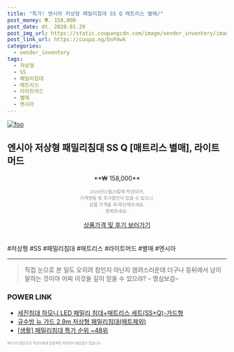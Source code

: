 ```yaml
--- 
title: "특가! 엔시아 저상형 패밀리침대 SS Q 매트리스 별매/" 
post_money: ₩. 158,000 
post_date: dt. 2020.01.29 
post_img_url: https://static.coupangcdn.com/image/vendor_inventory/images/2018/10/05/16/9/4941a47f-d10b-4060-b6c3-8390565e1be1.jpg 
post_link_url: https://coupa.ng/bnFmwk 
categories: 
  - vendor_inventory 
tags: 
  - 저상형 
  - SS 
  - 패밀리침대 
  - 매트리스 
  - 라이트머드 
  - 별매 
  - 엔시아 
--- 
```

[![foo](https://static.coupangcdn.com/image/vendor_inventory/images/2018/10/05/16/9/4941a47f-d10b-4060-b6c3-8390565e1be1.jpg)](https://coupa.ng/bnFmwk) 

## 엔시아 저상형 패밀리침대 SS Q [매트리스 별매], 라이트머드 
<p style="text-align: center;">**₩ 158,000**</p> 
<p style="text-align: center;"><span style="color: #898c8f; font-family: Georgia,Times,serif; font-size: 0.75em;">2020년01월29일에 작성되어, <br>가격변동 및 추가할인이 있을 수 있으니,<br> 상품 가격을 꼭!확인해주세요.<br>행복하세요~</span> 
</p>	 
<div markdown="0" style="text-align: center;"><a href="https://coupa.ng/bnFmwk" class="btn btn--success">상품가격 및 후기 보러가기</a></div> 
<br><br> 
  #저상형 #SS #패밀리침대 #매트리스 #라이트머드 #별매 #엔시아 
<hr> 

> 직접 눈으로 본 일도 오히려 참인지 아닌지 염려스러운데 더구나 등뒤에서 남이 말하는 것이야 어찌 이것을 깊이 믿을 수 있으랴? – 명심보감–  


### POWER LINK

* <a href="https://blog.naver.com/fasyy4321/221780886629" target="_blank">세진침대 하모니 LED 패밀리 침대+매트리스 세트(SS+Q)-가드형</a>
* <a href="https://blog.naver.com/fasyy4321/221790682398" target="_blank">규수방 뉴 가드 2.9m 저상형 패밀리침대(매트제외)</a>
* <a href="https://blog.naver.com/sakai111/221788294039" target="_blank"> [생활] 패밀리침대 특가 순위 ~48위</a>

<span style="color: #898c8f; font-family: Georgia,Times,serif; font-size: 0.55em;">파트너스활동으로 작성자에게 일정액의 커미션이 제공될수 있습니다.</span> 
